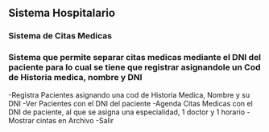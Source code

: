 ## Sistema Hospitalario
### Sistema de Citas Medicas
### Sistema que permite separar citas medicas mediante el DNI del paciente para lo cual se tiene que registrar asignandole un Cod de Historia medica, nombre y DNI
-Registra Pacientes asignando una cod de Historia Medica, Nombre y su DNI
-Ver Pacientes con el DNI del paciente
-Agenda Citas Medicas con el DNI de paciente, al que se asigna una especialidad, 1 doctor y 1 horario
-Mostrar cintas en Archivo
-Salir 
